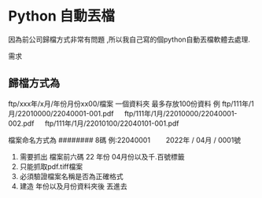# Python 自動丟檔

因為前公司歸檔方式非常有問題 ,所以我自己寫的個python自動丟檔軟體去處理.

需求
## 歸檔方式為
ftp/xxx年/x月/年份月份xx00/檔案
一個資料夾  最多存放100份資料
例 ftp/111年/1月/22010000/22040001-001.pdf
　 ftp/111年/1月/22010000/22040001-002.pdf
　 ftp/111年/1月/22010100/22040101-001.pdf

檔案命名方式為  ######## 8碼 例:22040001
　　2022年 / 04月 / 0001號

1. 需要抓出 檔案前六碼 22 年份 04月份以及千.百號標籤
2. 只能抓取pdf.tiff檔案
3. 必須驗證檔案名稱是否為正確格式
4. 建造 年份以及月份資料夾後 丟進去
